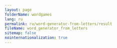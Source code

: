 ```yaml
---
layout: page
folderName: wordgames
lang: ru
permalink: ru/word-generator-from-letters/result
fileName: word_generator_from_letters
sitemap: false
nointernationalization: true
---
```

